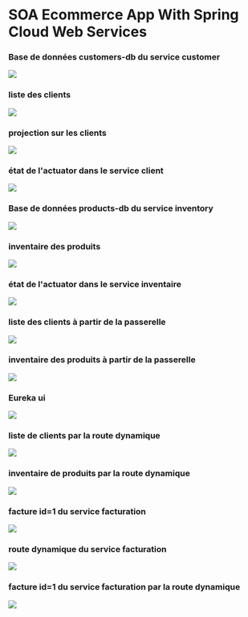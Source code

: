 # SOA Ecommerce App With Spring Cloud Web Services


### Base de données customers-db du service customer
<img src="screenshots/h2CustomersDb.png" />


### liste des clients
<img src="screenshots/listOfCustomers.png" />


### projection sur les clients
<img src="screenshots/projectionFullCustomer.png" />


### état de l'actuator dans le service client
<img src="screenshots/customerServiceActuatorHealthState.png" />


### Base de données products-db du service inventory
<img src="screenshots/listOfProducts.png" />


### inventaire des produits
<img src="screenshots/listOfProducts.png" />


### état de l'actuator dans le service inventaire
<img src="screenshots/inventoryServiceActuatorHealthState.png" />


### liste des clients à partir de la passerelle
<img src="screenshots/gatewayListOfClients.png" />


### inventaire des produits à partir de la passerelle
<img src="screenshots/gatewayListOfProducts.png" />


### Eureka ui
<img src="screenshots/eurekaUI.png" />


### liste de clients par la route dynamique
<img src="screenshots/listOfClientsByDynamicRoute.png" />


### inventaire de produits par la route dynamique
<img src="screenshots/listOfProductsByDynamicRoute.png" />


### facture id=1 du service facturation
<img src="screenshots/billId1FromBillingService.png" />


### route dynamique du service facturation
<img src="screenshots/dynamicRouteOfBillingService.png" />


### facture id=1 du service facturation par la route dynamique
<img src="screenshots/billId1FromBillingServiceByDynamicRoute.png" />